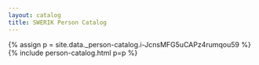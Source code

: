 ```yaml
---
layout: catalog
title: SWERIK Person Catalog
---
```

{% assign p = site.data._person-catalog.i-JcnsMFG5uCAPz4rumqou59 %}
{% include person-catalog.html p=p %}

